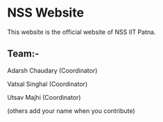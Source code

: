 # NSS Website

This website is the official website of NSS IIT Patna.

## Team:-

Adarsh Chaudary (Coordinator)

Vatsal Singhal (Coordinator)

Utsav Majhi (Coordinator)

(others add your name when you contribute)
